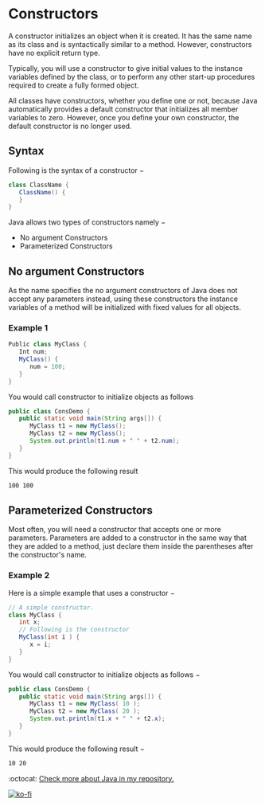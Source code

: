 # Constructors

A constructor initializes an object when it is created. It has the same name as its class and is syntactically similar to a method. However, constructors have no explicit return type.

Typically, you will use a constructor to give initial values to the instance variables defined by the class, or to perform any other start-up procedures required to create a fully formed object.

All classes have constructors, whether you define one or not, because Java automatically provides a default constructor that initializes all member variables to zero. However, once you define your own constructor, the default constructor is no longer used.

## Syntax

Following is the syntax of a constructor −

```java
class ClassName {
   ClassName() {
   }
}
```

Java allows two types of constructors namely −

- No argument Constructors
- Parameterized Constructors

## No argument Constructors

As the name specifies the no argument constructors of Java does not accept any parameters instead, using these constructors the instance variables of a method will be initialized with fixed values for all objects.

### Example 1

```java
Public class MyClass {
   Int num;
   MyClass() {
      num = 100;
   }
}
```

You would call constructor to initialize objects as follows

```java
public class ConsDemo {
   public static void main(String args[]) {
      MyClass t1 = new MyClass();
      MyClass t2 = new MyClass();
      System.out.println(t1.num + " " + t2.num);
   }
}
```

This would produce the following result

```bash
100 100
```

## Parameterized Constructors

Most often, you will need a constructor that accepts one or more parameters. Parameters are added to a constructor in the same way that they are added to a method, just declare them inside the parentheses after the constructor's name.

### Example 2

Here is a simple example that uses a constructor −

```java
// A simple constructor.
class MyClass {
   int x;
   // Following is the constructor
   MyClass(int i ) {
      x = i;
   }
}
```

You would call constructor to initialize objects as follows −

```java
public class ConsDemo {
   public static void main(String args[]) {
      MyClass t1 = new MyClass( 10 );
      MyClass t2 = new MyClass( 20 );
      System.out.println(t1.x + " " + t2.x);
   }
}
```

This would produce the following result −

```bash
10 20
```

:octocat: [Check more about Java in my repository.](https://github.com/FernandoCalmet/Java)

[![ko-fi](https://www.ko-fi.com/img/githubbutton_sm.svg)](https://ko-fi.com/T6T41JKMI)

